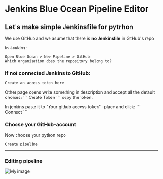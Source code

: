 # Jenkins Blue Ocean Pipeline Editor #

## Let's make simple Jenkinsfile for pytrhon ##
We use GitHub and we asume that there is
**no Jenkinsfile** in GitHub's repo

In Jenkins:
```
Open Blue Ocean > New Pipeline > GitHub
Which organization does the repository belong to?
```

### If not connected Jenkins to GitHub: ###
  ```
  Create an access token here
  ```
  Other page opens write something in description
  and accept all the default choices:
  ´´´
  Create Token
  ´´´
  copy the token.

  In jenkins paste it to "Your github access token" -place and click:
  ´´´
  Connect
  ´´´


### Choose your GitHub-account ###

Now choose your python repo
```
Create pipeline
```

----------------------------------------
### Editing pipeline ###

![My image](username.github.com/repository/img/image.jpg)
